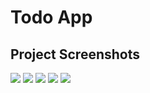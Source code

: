 # Todo App

## Project Screenshots

<img src="assets/HomeScreen.jpg" />
<img src="assets/HomeScreen1.jpg" />
<img src="assets/AddTask.jpg" />
<img src="assets/RecycleBin.jpg" />
<img src="assets/TaskDrawer.jpg" />
